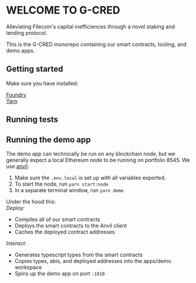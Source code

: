 # WELCOME TO G-CRED

Alleviating Filecoin's capital inefficiences through a novel staking and lending protocol.

This is the G-CRED monorepo containing our smart contracts, tooling, and demo apps.

## Getting started

Make sure you have installed:

[Foundry](https://docs.google.com/document/d/1gaX5ailGE1pAewANUtmjsQTiykH03T2nMbrp4rwamYI/edit?pli=1)<br />
[Yarn](https://yarnpkg.com/)

## Running tests

## Running the demo app

The demo app can technically be run on any blockchain node, but we generally expect a local Ethereum node to be running on portfolio 8545. We use [anvil](https://github.com/foundry-rs/foundry/tree/master/anvil).

1. Make sure the `.env.local` is set up with all variables exported.
2. To start the node, run `yarn start:node`
3. In a separate terminal window, run `yarn demo`

Under the hood this:<br />
_Deploy:_

- Compiles all of our smart contracts
- Deploys the smart contracts to the Anvil client
- Caches the deployed contract addresses

_Interact:_

- Generates typescript types from the smart contracts
- Copies types, abis, and deployed addresses into the apps/demo workspace
- Spins up the demo app on port `:1010`
